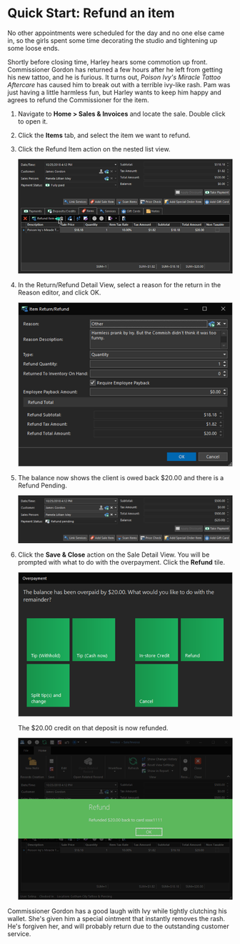 # Quick Start: Refund an item

No other appointments were scheduled for the day and no one else came in, so the girls spent some time decorating the studio and tightening up some loose ends.

Shortly before closing time, Harley hears some commotion up front. Commissioner Gordon has returned a few hours after he left from getting his new tattoo, and he is furious. It turns out, *Poison Ivy's Miracle Tattoo Aftercare* has caused him to break out with a terrible ivy-like rash. Pam was just having a little harmless fun, but Harley wants to keep him happy and agrees to refund the Commissioner for the item.

1. Navigate to **Home > Sales & Invoices** and locate the sale. Double click to open it.

2. Click the **Items** tab, and select the item we want to refund.

3. Click the Refund Item action on the nested list view.

    ![REV23 Desktop](img/sale_detail_view_refund_item.png)

4. In the Return/Refund Detail View, select a reason for the return in the Reason editor, and click OK.

    ![REV23 Desktop](img/customer_invoice_item_return_refund_detail_view.png)

5. The balance now shows the client is owed back $20.00 and there is a Refund Pending.

    ![REV23 Desktop](img/sale_detail_view_refund_pending.png)

6. Click the **Save & Close** action on the Sale Detail View. You will be prompted with what to do with the overpayment. Click the **Refund** tile.

    ![REV23 Desktop](img/overpayment_refund.png)

    The $20.00 credit on that deposit is now refunded.

    ![REV23 Desktop](img/refund_success.png)

Commissioner Gordon has a good laugh with Ivy while tightly clutching his wallet. She's given him a special ointment that instantly removes the rash. He's forgiven her, and will probably return due to the outstanding customer service.